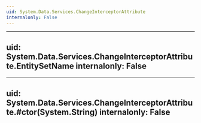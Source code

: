 ```yaml
---
uid: System.Data.Services.ChangeInterceptorAttribute
internalonly: False
---
```


---
uid: System.Data.Services.ChangeInterceptorAttribute.EntitySetName
internalonly: False
---

---
uid: System.Data.Services.ChangeInterceptorAttribute.#ctor(System.String)
internalonly: False
---

